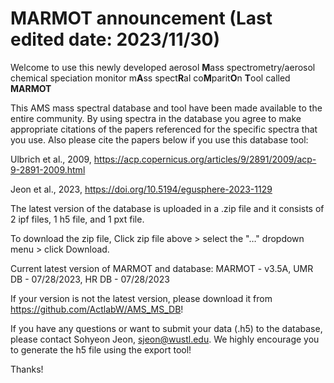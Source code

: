 # MARMOT announcement (Last edited date: 2023/11/30)

Welcome to use this newly developed aerosol **M**ass spectrometry/aerosol chemical speciation monitor m**A**ss spect**R**al co**M**parit**O**n **T**ool called **MARMOT**

This AMS mass spectral database and tool have been made available to the entire community. By using spectra in the database you agree to make appropriate citations of the papers referenced for the specific spectra that you use. 
Also please cite the papers below  if you use this database tool: 

Ulbrich et al., 2009, https://acp.copernicus.org/articles/9/2891/2009/acp-9-2891-2009.html

Jeon et al., 2023, https://doi.org/10.5194/egusphere-2023-1129

The latest version of the database is uploaded in a .zip file and it consists of 2 ipf files, 1 h5 file, and 1 pxt file. 

To download the zip file, Click zip file above > select the "…" dropdown menu > click Download.

Current latest version of MARMOT and database: MARMOT - v3.5A, UMR DB - 07/28/2023, HR DB - 07/28/2023

If your version is not the latest version, please download it from https://github.com/ActlabW/AMS_MS_DB!

If you have any questions or want to submit your data (.h5) to the database, please contact Sohyeon Jeon, sjeon@wustl.edu. We highly encourage you to generate the h5 file using the export tool!

Thanks!

